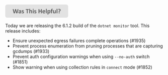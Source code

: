 
[<img src=/images/WasThisHelpful.png width="200"/>](https://www.research.net/r/DGDQWXH?src=releaseNotes)

Today we are releasing the 6.1.2 build of the `dotnet monitor` tool. This release includes:

- Ensure unexpected egress failures complete operations (#1935)
- Prevent process enumeration from pruning processes that are capturing gcdumps (#1933)
- Prevent auth configuration warnings when using `--no-auth` switch (#1851)
- Show warning when using collection rules in `connect` mode (#1852)
